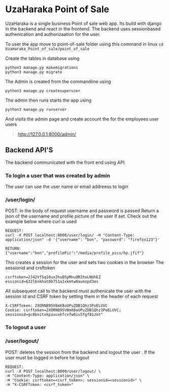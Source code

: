 # UzaHaraka Point of Sale
UzaHaraka is a single business Point of sale web app. Its build with django in the backend and react in the frontend.
The backend uses sessionbased authenication and authorizaation for the user.

To user the app move to point-of-sale folder using this command in linux
``` cd UzaHaraka_Point_of_sale/point_of_sale ```

Create the tables in database using
```
python3 manage.py makemigrations
python3 manage.py migrate
```

The Admin is created from the commandline using
```
python3 manage.py createsuperuser
```

The admin then runs starts the app using
```
python3 manage.py runserver
```

And visits the admin page and create account the for the employees user users
> http://127.0.0.1:8000/admin/ 


## Backend API'S
The backend communicated with the front end using API.
### To login a user that was created by admin
The user can use the user name or email addreess to login
### /user/login/ 
POST: in the body of request username and password is passed
Return a json of the username and profile picture of the user if set. 
Check out the example below where curl is used
```
REQUEST:
curl -X POST localhost:8000/user/login/ -H "Content-Type: application/json" -d '{"username": "bon", "password": "firefox123"}'

RETURN:
{"username":"bon","profilePic":"/media/profile_pics/hp.jfif"}
```

This creates a session for the user and sets two cookies in the  browser
The sessionid and crsftoken
```
csrftoken=2J42Vf5q10ux2huO5pMnuORIhxLNUhEZ
essionid=632l6nkhat0b751a1xkmtw0aumzpd3es
```

All subsequent call to the backend must authenicate the user with the session id and CSRF token by setting them in the header of each request
```
X-CSRFToken: 2XORN895V8mX8oUPuZDB1Qhz3PoELUVC
Cookie: csrftoken=2XORN895V8mX8oUPuZDB1Qhz3PoELUVC; sessionid=gc8knitxkpzuuxkfcvfw0iu5fgf81zot"
```

### To logout a user
### /user/logout/
POST: deletes the session from the backend and logout the user 
. If the user must be logged in before he logout
```
REQUEST:
curl -X POST localhost:8000/user/logout/ \
-H "Content-Type: application/json" \
-H "Cookie: csrftoken=<csrf_token>; sessionid=<sessionid>" \
-H "X-CSRFToken: <csrf_token>"
```
